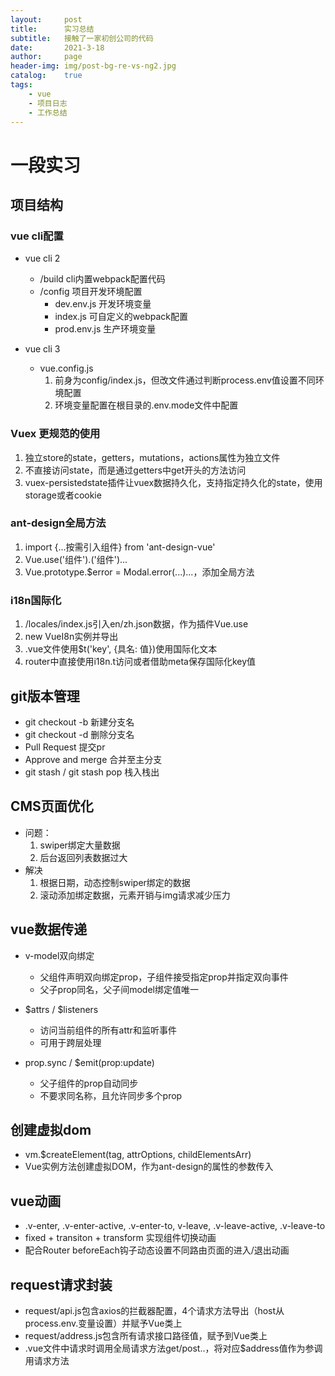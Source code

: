```yaml
---
layout:     post
title:      实习总结
subtitle:   接触了一家初创公司的代码
date:       2021-3-18
author:     page
header-img: img/post-bg-re-vs-ng2.jpg
catalog:    true
tags:
    - vue
    - 项目日志
    - 工作总结
---
```


# 一段实习

## 项目结构

### vue cli配置

- vue cli 2
  - /build cli内置webpack配置代码
  - /config 项目开发环境配置
    - dev.env.js 开发环境变量
    - index.js 可自定义的webpack配置
    - prod.env.js 生产环境变量

- vue cli 3
  - vue.config.js
    1. 前身为config/index.js，但改文件通过判断process.env值设置不同环境配置
    2. 环境变量配置在根目录的.env.mode文件中配置

### Vuex 更规范的使用

1. 独立store的state，getters，mutations，actions属性为独立文件
2. 不直接访问state，而是通过getters中get开头的方法访问
3. vuex-persistedstate插件让vuex数据持久化，支持指定持久化的state，使用storage或者cookie

### ant-design全局方法

1. import {...按需引入组件} from 'ant-design-vue'
2. Vue.use('组件').('组件')...
3. Vue.prototype.$error = Modal.error(...)...，添加全局方法

### i18n国际化

1. /locales/index.js引入en/zh.json数据，作为插件Vue.use
2. new VueI8n实例并导出
3. .vue文件使用$t('key', {具名: 值})使用国际化文本
4. router中直接使用i18n.t访问或者借助meta保存国际化key值

## git版本管理

- git checkout -b 新建分支名
- git checkout -d 删除分支名
- Pull Request 提交pr
- Approve and merge 合并至主分支
- git stash / git stash pop 栈入栈出

## CMS页面优化

- 问题：
  1. swiper绑定大量数据
  2. 后台返回列表数据过大
- 解决
  1. 根据日期，动态控制swiper绑定的数据
  2. 滚动添加绑定数据，元素开销与img请求减少压力

## vue数据传递

- v-model双向绑定
  - 父组件声明双向绑定prop，子组件接受指定prop并指定双向事件
  - 父子prop同名，父子间model绑定值唯一

- $attrs / $listeners
  - 访问当前组件的所有attr和监听事件
  - 可用于跨层处理

- prop.sync / $emit(prop:update)
  - 父子组件的prop自动同步
  - 不要求同名称，且允许同步多个prop

## 创建虚拟dom

- vm.$createElement(tag, attrOptions, childElementsArr)
- Vue实例方法创建虚拟DOM，作为ant-design的属性的参数传入

## vue动画

- .v-enter, .v-enter-active, .v-enter-to, v-leave, .v-leave-active, .v-leave-to
- fixed + transiton + transform 实现组件切换动画
- 配合Router beforeEach钩子动态设置不同路由页面的进入/退出动画

## request请求封装

- request/api.js包含axios的拦截器配置，4个请求方法导出（host从process.env.变量设置）并赋予Vue类上
- request/address.js包含所有请求接口路径值，赋予到Vue类上
- .vue文件中请求时调用全局请求方法get/post..，将对应$address值作为参调用请求方法
